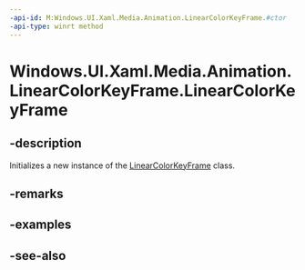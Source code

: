 ```yaml
---
-api-id: M:Windows.UI.Xaml.Media.Animation.LinearColorKeyFrame.#ctor
-api-type: winrt method
---
```


<!-- Method syntax
public LinearColorKeyFrame()
-->

# Windows.UI.Xaml.Media.Animation.LinearColorKeyFrame.LinearColorKeyFrame

## -description
Initializes a new instance of the [LinearColorKeyFrame](linearcolorkeyframe.md) class.


## -remarks

## -examples

## -see-also
